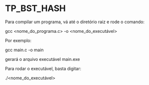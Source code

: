 # TP_BST_HASH

Para compilar um programa, vá até o diretório raiz e rode o comando:

gcc <nome_do_programa.c> -o <nome_do_executável>

Por exemplo:

gcc main.c -o main

gerará o arquivo executável main.exe

Para rodar o executável, basta digitar:

./<nome_do_executável>
